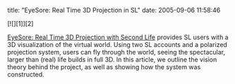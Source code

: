 title: "EyeSore: Real Time 3D Projection in SL"
date: 2005-09-06 11:58:46 

<div class='PostIcon' markdown='1'>[![][1]][2]</div>

[EyeSore: Real Time 3D Projection with Second Life][2] provides SL users with a 3D visualization of the virtual world. Using two SL accounts and a polarized projection system, users can fly through the world, seeing the spectacular, larger than (real) life builds in full 3D. In this article, we outline the vision theory behind the project, as well as showing how the system was constructed. 

   [1]: http://images.nonpolynomial.com/nonpolynomial.com/blog/2005-09-06-eyesore-real-time-3d-projection-in-sl/eyesore.jpg
   [2]: http://www.nonpolynomial.com/content/2005/09/eyesore_real_ti.php

